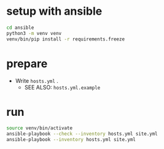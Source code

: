 # setup with ansible

```sh
cd ansible
python3 -m venv venv
venv/bin/pip install -r requirements.freeze
```

# prepare

- Write `hosts.yml` .
    - SEE ALSO: `hosts.yml.example`

# run

```sh
source venv/bin/activate
ansible-playbook --check --inventory hosts.yml site.yml
ansible-playbook --inventory hosts.yml site.yml
```